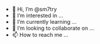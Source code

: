 - 👋 Hi, I’m @sm7try
- 👀 I’m interested in ...
- 🌱 I’m currently learning ...
- 💞️ I’m looking to collaborate on ...
- 📫 How to reach me ...

<!---
sm7try/sm7try is a ✨ special ✨ repository because its `README.md` (this file) appears on your GitHub profile.
You can click the Preview link to take a look at your changes.
--->
